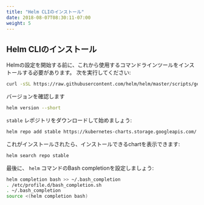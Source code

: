 ```yaml
---
title: "Helm CLIのインストール"
date: 2018-08-07T08:30:11-07:00
weight: 5
---
```

<!--
## Install the Helm CLI
-->
## Helm CLIのインストール

<!--
Before we can get started configuring Helm, we'll need to first install the
command line tools that you will interact with. To do this, run the following:
-->
Helmの設定を開始する前に、これから使用するコマンドラインツールをインストールする必要があります。
次を実行してください:

```sh
curl -sSL https://raw.githubusercontent.com/helm/helm/master/scripts/get-helm-3 | bash
```

<!--
We can verify the version
-->
バージョンを確認します

```sh
helm version --short
```

<!--
Let's configure our first Chart repository. Chart repositories are similar to
APT or yum repositories that you might be familiar with on Linux, or Taps for
Homebrew on macOS.
-->

<!--
Download the `stable` repository so we have something to start with:
-->
`stable` レポジトリをダウンロードして始めましょう:

```sh
helm repo add stable https://kubernetes-charts.storage.googleapis.com/
```

<!--
Once this is installed, we will be able to list the charts you can install:
-->
これがインストールされたら、インストールできるchartを表示できます:

```sh
helm search repo stable
```

<!--
Finally, let's configure Bash completion for the `helm` command:
-->
最後に、 `helm` コマンドのBash completionを設定しましょう:

```sh
helm completion bash >> ~/.bash_completion
. /etc/profile.d/bash_completion.sh
. ~/.bash_completion
source <(helm completion bash)
```
